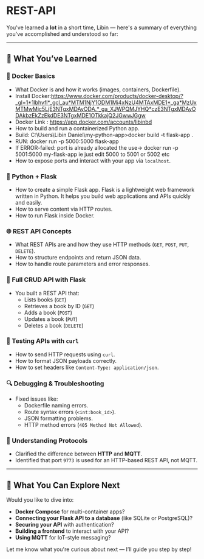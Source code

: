# REST-API

You've learned a **lot** in a short time, Libin — here's a summary of everything you've accomplished and understood so far:

---

## 🧠 **What You’ve Learned**

### 🐳 Docker Basics
- What Docker is and how it works (images, containers, Dockerfile).
- Install Docker:https://www.docker.com/products/docker-desktop/?_gl=1*1lbhvfl*_gcl_au*MTM1NjY1ODM1Mi4xNzU4MTAxMDE1*_ga*MzUxMTMwMjc5LjE3NTgxMDAyODA.*_ga_XJWPQMJYHQ*czE3NTgxMDAyODAkbzEkZzEkdDE3NTgxMDE1OTkkajQ2JGwwJGgw
- Docker Link : https://app.docker.com/accounts/libinbd
- How to build and run a containerized Python app.
- Build: C:\Users\Libin Daniel\my-python-app>docker build -t flask-app .
- RUN: docker run -p 5000:5000 flask-app
- If ERROR-failed: port is already allocated the use-> docker run -p 5001:5000 my-flask-app      ie just edit 5000 to 5001 or 5002 etc
- How to expose ports and interact with your app via `localhost`.

### 🐍 Python + Flask
- How to create a simple Flask app.
Flask is a lightweight web framework written in Python. It helps you build web applications and APIs quickly and easily.
- How to serve content via HTTP routes.
- How to run Flask inside Docker.

### 🌐 REST API Concepts
- What REST APIs are and how they use HTTP methods (`GET`, `POST`, `PUT`, `DELETE`).
- How to structure endpoints and return JSON data.
- How to handle route parameters and error responses.

### 🔧 Full CRUD API with Flask
- You built a REST API that:
  - Lists books (`GET`)
  - Retrieves a book by ID (`GET`)
  - Adds a book (`POST`)
  - Updates a book (`PUT`)
  - Deletes a book (`DELETE`)

### 🧪 Testing APIs with `curl`
- How to send HTTP requests using `curl`.
- How to format JSON payloads correctly.
- How to set headers like `Content-Type: application/json`.

### 🔍 Debugging & Troubleshooting
- Fixed issues like:
  - Dockerfile naming errors.
  - Route syntax errors (`<int:book_id>`).
  - JSON formatting problems.
  - HTTP method errors (`405 Method Not Allowed`).

### 🔄 Understanding Protocols
- Clarified the difference between **HTTP** and **MQTT**.
- Identified that port `9773` is used for an HTTP-based REST API, not MQTT.

---

## 🚀 What You Can Explore Next

Would you like to dive into:
- **Docker Compose** for multi-container apps?
- **Connecting your Flask API to a database** (like SQLite or PostgreSQL)?
- **Securing your API** with authentication?
- **Building a frontend** to interact with your API?
- **Using MQTT** for IoT-style messaging?

Let me know what you're curious about next — I’ll guide you step by step!
